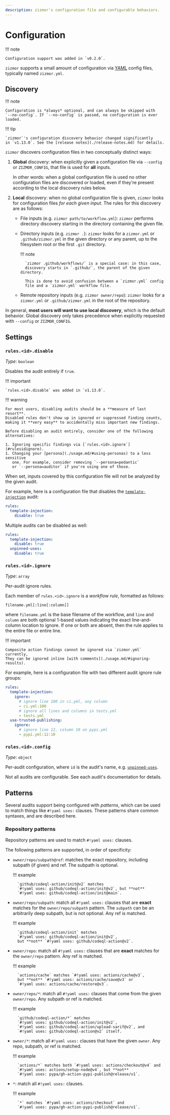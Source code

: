 ```yaml
---
description: zizmor's configuration file and configurable behaviors.
---
```


# Configuration

!!! note

    Configuration support was added in `v0.2.0`.

`zizmor` supports a small amount of configuration via [YAML] config files,
typically named `zizmor.yml`.

[YAML]: https://learnxinyminutes.com/docs/yaml/

## Discovery

!!! note

    Configuration is *always* optional, and can always be skipped with
    `--no-config`. If `--no-config` is passed, no configuration is ever loaded.

!!! tip

    `zizmor`'s configuration discovery behavior changed significantly
    in `v1.13.0`. See the [release notes](./release-notes.md) for details.

`zizmor` discovers configuration files in two conceptually distinct ways:

1. **Global** discovery: when explicitly given a configuration file via
   `--config` or `ZIZMOR_CONFIG`, that file is used for **all** inputs.

    In other words: when a global configuration file is used no other
    configuration files are discovered or loaded, even if they're present
    according to the local discovery rules below.

2. **Local** discovery: when no global configuration file is given, `zizmor`
   looks for configuration files *for each given input*. The rules for this
   discovery are as follows:

    * File inputs (e.g. `zizmor path/to/workflow.yml`): `zizmor` performs
      directory discovery starting in the directory containing the given file.

    * Directory inputs (e.g. `zizmor .`): `zizmor` looks for a `zizmor.yml` or
      `.github/zizmor.yml` in the given directory or any parent, up to the
      filesystem root or the first `.git` directory.

        !!! note

            `zizmor .github/workflows/` is a special case: in this case,
            discovery starts in `.github/`, the parent of the given directory.

            This is done to avoid confusion between a `zizmor.yml` config
            file and a `zizmor.yml` workflow file.

    * Remote repository inputs (e.g. `zizmor owner/repo`): `zizmor` looks for
      a `zizmor.yml` or `.github/zizmor.yml` in the root of the repository.

In general, **most users will want to use local discovery**, which is the
default behavior. Global discovery only takes precedence when explicitly
requested with `--config` or `ZIZMOR_CONFIG`.

## Settings

### `rules.<id>.disable`

_Type_: `boolean`

Disables the audit entirely if `true`.

!!! important

    `rules.<id>.disable` was added in `v1.13.0`.

!!! warning

    For most users, disabling audits should be a **measure of last resort**.
    Disabled rules don't show up in ignored or suppressed finding counts,
    making it **very easy** to accidentally miss important new findings.

    Before disabling an audit entirely, consider one of the following
    alternatives:

    1. Ignoring specific findings via [`rules.<id>.ignore`](#rulesidignore).
    1. Changing your [persona](./usage.md/#using-personas) to a less sensitive
       one. For example, consider removing `--persona=pedantic`
       or `--persona=auditor` if you're using one of those.

When set, inputs covered by this configuration file will not be
analyzed by the given audit.

For example, here is a configuration file that disables the
[`template-injection`](./audits.md#template-injection) audit:

```yaml title="zizmor.yml"
rules:
  template-injection:
    disable: true
```

Multiple audits can be disabled as well:

```yaml title="zizmor.yml"
rules:
  template-injection:
    disable: true
  unpinned-uses:
    disable: true
```

### `rules.<id>.ignore`

_Type_: `array`

Per-audit ignore rules.

Each member of `rules.<id>.ignore` is a *workflow rule*, formatted as follows:

```
filename.yml[:line[:column]]
```

where `filename.yml` is the base filename of the workflow, and `line` and
`column` are both optional 1-based values indicating the exact line-and-column
location to ignore. If one or both are absent, then the rule applies to the
entire file or entire line.

!!! important

    Composite action findings cannot be ignored via `zizmor.yml` currently,
    They can be ignored inline [with comments](./usage.md/#ignoring-results).

For example, here is a configuration file with two different audit ignore
rule groups:

```yaml title="zizmor.yml"
rules:
  template-injection:
    ignore:
      # ignore line 100 in ci.yml, any column
      - ci.yml:100
      # ignore all lines and columns in tests.yml
      - tests.yml
  use-trusted-publishing:
    ignore:
      # ignore line 12, column 10 on pypi.yml
      - pypi.yml:12:10
```

### `rules.<id>.config`

_Type_: `object`

Per-audit configuration, where `id` is the audit's name, e.g.
[`unpinned-uses`](./audits.md#unpinned-uses).

Not all audits are configurable. See each audit's documentation for details.

## Patterns

Several audits support being configured with _patterns_, which can be used
to match things like `#!yaml uses:` clauses. These patterns share
common syntaxes, and are described here.

### Repository patterns

Repository patterns are used to match `#!yaml uses:` clauses.

The following patterns are supported, in order of specificity:

* `owner/repo/subpath@ref`: matches the exact repository, including
  subpath (if given) and ref. The subpath is optional.

    !!! example

        `github/codeql-action/init@v2` matches
        `#!yaml uses: github/codeql-action/init@v2`, but **not**
        `#!yaml uses: github/codeql-action/init@main`.

* `owner/repo/subpath`: match all `#!yaml uses:` clauses that are **exact** matches
  for the `owner/repo/subpath` pattern. The `subpath` can be an arbitrarily
  deep subpath, but is not optional. Any ref is matched.

    !!! example

        `github/codeql-action/init` matches
        `#!yaml uses: github/codeql-action/init@v2`,
        but **not** `#!yaml uses: github/codeql-action@v2`.

* `owner/repo`: match all `#!yaml uses:` clauses that are **exact** matches for the
  `owner/repo` pattern. Any ref is matched.

    !!! example

        `actions/cache` matches `#!yaml uses: actions/cache@v3`,
        but **not** `#!yaml uses: actions/cache/save@v3` or
        `#!yaml uses: actions/cache/restore@v3`.

* `owner/repo/*`: match all `#!yaml uses:` clauses that come from the given
  `owner/repo`. Any subpath or ref is matched.

    !!! example

        `github/codeql-action/*` matches
        `#!yaml uses: github/codeql-action/init@v2`,
        `#!yaml uses: github/codeql-action/upload-sarif@v2`, and
        `#!yaml uses: github/codeql-action@v2` itself.

* `owner/*`: match all `#!yaml uses:` clauses that have the given `owner`.
  Any repo, subpath, or ref is matched.

    !!! example

        `actions/*` matches both `#!yaml uses: actions/checkout@v4` and
        `#!yaml uses: actions/setup-node@v4`, but **not**
        `#!yaml uses: pypa/gh-action-pypi-publish@release/v1`.

* `*`: match all `#!yaml uses:` clauses.

    !!! example

        `*` matches `#!yaml uses: actions/checkout` and
        `#!yaml uses: pypa/gh-action-pypi-publish@release/v1`.
